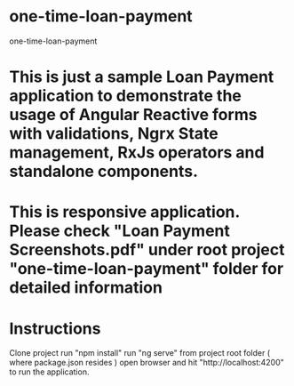 # one-time-loan-payment
one-time-loan-payment

# This is just a sample Loan Payment application to demonstrate the usage of Angular  Reactive forms with validations, Ngrx State management, RxJs operators and standalone components.
# This is responsive application. Please check "Loan Payment Screenshots.pdf" under root project "one-time-loan-payment" folder for detailed information

# Instructions
Clone project
run "npm install"
run "ng serve" from project root folder ( where package.json resides )
open browser and hit "http://localhost:4200" to run the application.
